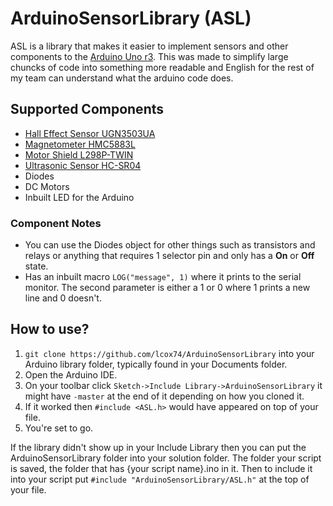 # ArduinoSensorLibrary (ASL)
ASL is a library that makes it easier to implement sensors and other components to the [Arduino Uno r3](https://store.arduino.cc/usa/arduino-uno-rev3). This was made to simplify large chuncks of code into something more readable and English for the rest of my team can understand what the arduino code does.

## Supported Components
- [Hall Effect Sensor UGN3503UA](https://www.jaycar.com.au/medias/sys_master/images/9229136101406/ZD1902-dataSheetMain.pdf)
- [Magnetometer HMC5883L](https://cdn-shop.adafruit.com/datasheets/HMC5883L_3-Axis_Digital_Compass_IC.pdf)
- [Motor Shield L298P-TWIN](http://image.dfrobot.com/image/data/DRI0009/L298N%20datasheet.pdf)
- [Ultrasonic Sensor HC-SR04](https://www.electroschematics.com/wp-content/uploads/2013/07/HCSR04-datasheet-version-1.pdf)
- Diodes
- DC Motors
- Inbuilt LED for the Arduino

### Component Notes
- You can use the Diodes object for other things such as transistors and relays or anything that requires 1 selector pin and only has a **On** or **Off** state.
- Has an inbuilt macro `LOG("message", 1)` where it prints to the serial monitor. The second parameter is either a 1 or 0 where 1 prints a new line and 0 doesn't.

## How to use?
1. `git clone https://github.com/lcox74/ArduinoSensorLibrary` into your Arduino library folder, typically found in your Documents folder.
2. Open the Arduino IDE.
3. On your toolbar click `Sketch->Include Library->ArduinoSensorLibrary` it might have `-master` at the end of it depending on how you cloned it.
4. If it worked then `#include <ASL.h>` would have appeared on top of your file.
5. You're set to go.

If the library didn't show up in your Include Library then you can put the ArduinoSensorLibrary folder into your solution folder. The folder your script is saved, the folder that has {your script name}.ino in it. Then to include it into your script put `#include "ArduinoSensorLibrary/ASL.h"` at the top of your file.
